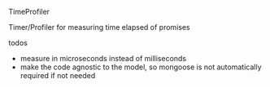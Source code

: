 TimeProfiler

Timer/Profiler for measuring time elapsed of promises


todos
 * measure in microseconds instead of milliseconds
 * make the code agnostic to the model, so mongoose is not automatically required if not needed
